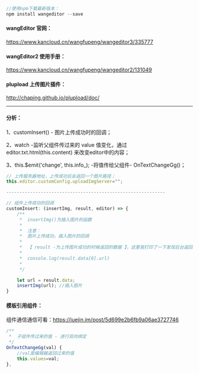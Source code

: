 ```js
//使用npm下载最新版本：
npm install wangeditor --save
```

#### wangEditor 官网：

https://www.kancloud.cn/wangfupeng/wangeditor3/335777

#### wangEditor2 使用手册：

https://www.kancloud.cn/wangfupeng/wangeditor2/131049

#### plupload 上传图片插件：

http://chaping.github.io/plupload/doc/ 

---
#### 分析：

1、customInsert() - 图片上传成功时的回调；

2、watch -监听父组件传过来的 value 值变化，通过 editor.txt.html(this.content) 来改变editor中的内容；

3、this.$emit('change', this.info_);  -将值传给父组件- OnTextChangeGg()；

```js
// 上传服务器地址，上传成功后会返回一个图片路径；
this.editor.customConfig.uploadImgServer="";

------------------------------------------------------------

// 组件上传成功的回调
customInsert: (insertImg, result, editor) => {
    /**
     *  insertImg()为插入图片的函数
     * 
     *  注意：
     *  图片上传成功，插入图片的回调
     * 
     *  【 result -为上传图片成功的时候返回的数据 】，这里我打印了一下发现后台返回的是data：[        {url:"路径的形式"},...]
     * 
     *  console.log(result.data[0].url)
     * 
     */

    let url = result.data;
    insertImg(url); //插入图片
}
```

#### 模板引用组件：

组件通信通信可看：https://juejin.im/post/5d699e2b6fb9a06ae3727746

```js
/**
 *  子组件传过来的值 - 进行双向绑定
 */
OnTextChangeGg(val) {
    //val是编辑器返回过来的值
    this.values=val;
},

```